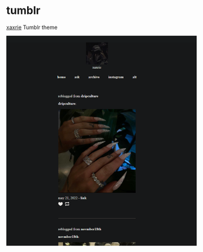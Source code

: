 # tumblr
[xaxrie](https://xaxrie.tumblr.com) Tumblr theme

![Tumblr screenshot](https://raw.githubusercontent.com/harrego/tumblr/main/screenshot.png)